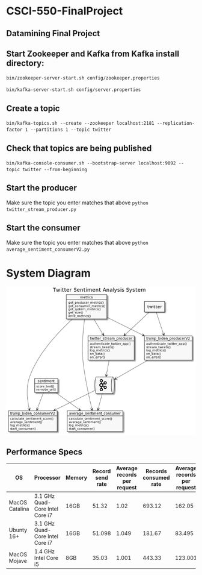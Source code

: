 # CSCI-550-FinalProject
## Datamining Final Project

## Start Zookeeper and Kafka from Kafka install directory:
`bin/zookeeper-server-start.sh config/zookeeper.properties`

`bin/kafka-server-start.sh config/server.properties`

## Create a topic
`bin/kafka-topics.sh --create --zookeeper localhost:2181 --replication-factor 1 --partitions 1 --topic twitter`

## Check that topics are being published
`bin/kafka-console-consumer.sh --bootstrap-server localhost:9092 --topic twitter --from-beginning`

## Start the producer
Make sure the topic you enter matches that above
`python twitter_stream_producer.py`

## Start the consumer
Make sure the topic you enter matches that above
`python average_sentiment_consumerV2.py`

# System Diagram
![image](system.png)


## Performance Specs
| OS             | Processor                       | Memory | Record send rate | Average records per request | Records consumed rate | Average records per request |
| -------------- | ------------------------------- | ------ | ---------------- | --------------------------- | --------------------- | --------------------------- |
| MacOS Catalina | 3.1 GHz Quad-Core Intel Core i7 | 16GB   | 51.32            | 1.02                        | 693.12                | 162.05                      |
| Ubunty 16+     | 3.1 GHz Quad-Core Intel Core i7 | 16GB   | 51.098           | 1.049                       | 181.67                | 83.495                      |
| MacOS Mojave   | 1.4 GHz Intel Core i5           | 8GB    | 35.03            | 1.001                       | 443.33                | 123.001                     |
